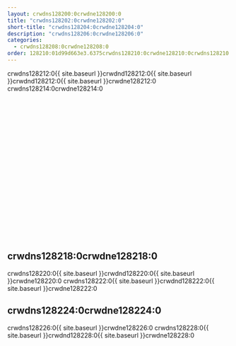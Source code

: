 ```yaml
---
layout: crwdns128200:0crwdne128200:0
title: "crwdns128202:0crwdne128202:0"
short-title: "crwdns128204:0crwdne128204:0"
description: "crwdns128206:0crwdne128206:0"
categories:
  - crwdns128208:0crwdne128208:0
order: 128210:01d99d663e3.6375crwdns128210:0crwdne128210:0crwdns128210:0crwdne128210:095crwdns128210:0crwdne128210:0
---
```

crwdns128212:0{{ site.baseurl }}crwdnd128212:0{{ site.baseurl }}crwdnd128212:0{{ site.baseurl }}crwdne128212:0 crwdns128214:0crwdne128214:0

<div class="video-wrapper">
<iframe width="560" height="315" src="crwdns128216:0crwdne128216:0" frameborder="0" allow="autoplay; encrypted-media" allowfullscreen mark="crwd-mark"></iframe>
</div>

## crwdns128218:0crwdne128218:0

crwdns128220:0{{ site.baseurl }}crwdnd128220:0{{ site.baseurl }}crwdne128220:0 crwdns128222:0{{ site.baseurl }}crwdnd128222:0{{ site.baseurl }}crwdne128222:0

## crwdns128224:0crwdne128224:0

crwdns128226:0{{ site.baseurl }}crwdne128226:0 crwdns128228:0{{ site.baseurl }}crwdnd128228:0{{ site.baseurl }}crwdne128228:0
